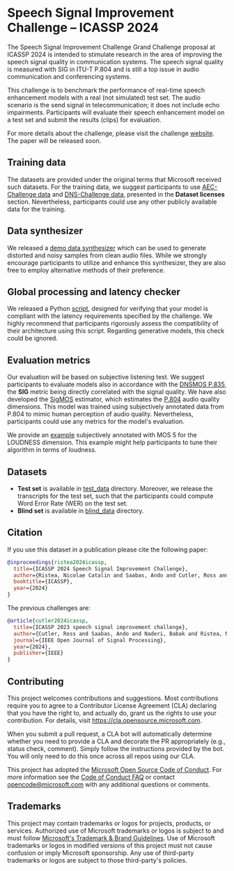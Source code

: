 # Speech Signal Improvement Challenge – ICASSP 2024

The Speech Signal Improvement Challenge Grand Challenge proposal at ICASSP 2024 is intended to stimulate research in the area of improving the speech signal quality in communication systems. The speech signal quality is measured with SIG in ITU-T P.804 and is still a top issue in audio communication and conferencing systems.

This challenge is to benchmark the performance of real-time speech enhancement models with a real (not simulated) test set. The audio scenario is the send signal in telecommunication; it does not include echo impairments. Participants will evaluate their speech enhancement model on a test set and submit the results (clips) for evaluation.

For more details about the challenge, please visit the challenge 
[website](https://www.microsoft.com/en-us/research/academic-program/speech-signal-improvement-challenge-icassp-2024/).
The paper will be released soon.

## Training data

The datasets are provided under the original terms that Microsoft received such datasets.
For the training data, we suggest participants to use [AEC-Challenge data](https://github.com/microsoft/AEC-Challenge) and [DNS-Challenge data](https://github.com/microsoft/DNS-Challenge), presented in the <b>Dataset licenses</b> section. 
Nevertheless, participants could use any other publicly available data for the training.


## Data synthesizer

We released a [demo data synthesizer](https://github.com/microsoft/SIG-Challenge/tree/main/ICASSP2024/demo_synthesizer) which can be used to generate distorted and noisy samples from clean audio files.
While we strongly encourage participants to utilize and enhance this synthesizer, they are also free to employ alternative methods of their preference.

## Global processing and latency checker

We released a Python [script](https://github.com/microsoft/SIG-Challenge/tree/main/ICASSP2024/global_test_samples), designed for verifying that your model is compliant with the latency requirements specified by the challenge. 
We highly recommend that participants rigorously assess the compatibility of their architecture using this script.
Regarding generative models, this check could be ignored.

## Evaluation metrics
Our evaluation will be based on subjective listening test.
We suggest participants to evaluate models also in accordance with the [DNSMOS P.835](https://github.com/microsoft/DNS-Challenge/tree/master/DNSMOS),
the <b>SIG</b> metric being directly correlated with the signal quality.
We have also developed the [SigMOS](https://github.com/microsoft/SIG-Challenge/tree/main/ICASSP2024/sigmos) estimator, 
which estimates the [P.804](https://arxiv.org/pdf/2309.07385.pdf) audio quality dimensions. 
This model was trained using subjectively annotated data from P.804 to mimic human perception of audio quality.
Nevertheless, participants could use any metrics for the model's evaluation.

We provide an [example](https://github.com/microsoft/SIG-Challenge/tree/main/ICASSP2024/loudness) 
subjectively annotated with MOS 5 for the LOUDNESS dimension. This example might help participants
to tune their algorithm in terms of loudness.

## Datasets
* <b>Test set</b> is available in [test_data](https://github.com/microsoft/SIG-Challenge/tree/main/ICASSP2023/test_data) directory. Moreover, we release the transcripts for the test set, such that the participants could compute Word Error Rate (WER) on the test set.
* <b>Blind set</b> is available in [blind_data](https://github.com/microsoft/SIG-Challenge/tree/main/ICASSP2024/blind_data) directory.

## Citation
If you use this dataset in a publication please cite the following paper:<br />

```BibTex
@inproceedings{ristea2024icassp,
  title={ICASSP 2024 Speech Signal Improvement Challenge},
  author={Ristea, Nicolae Catalin and Saabas, Ando and Cutler, Ross and Naderi, Babak and Braun, Sebastian and Branets, Solomiya},
  booktitle={ICASSP},
  year={2024}
}
```

The previous challenges are: 
```BibTex
@article{cutler2024icassp,
  title={ICASSP 2023 speech signal improvement challenge},
  author={Cutler, Ross and Saabas, Ando and Naderi, Babak and Ristea, Nicolae-C{\u{a}}t{\u{a}}lin and Braun, Sebastian and Branets, Solomiya},
  journal={IEEE Open Journal of Signal Processing},
  year={2024},
  publisher={IEEE}
}
```

## Contributing

This project welcomes contributions and suggestions.  Most contributions require you to agree to a
Contributor License Agreement (CLA) declaring that you have the right to, and actually do, grant us
the rights to use your contribution. For details, visit https://cla.opensource.microsoft.com.

When you submit a pull request, a CLA bot will automatically determine whether you need to provide
a CLA and decorate the PR appropriately (e.g., status check, comment). Simply follow the instructions
provided by the bot. You will only need to do this once across all repos using our CLA.

This project has adopted the [Microsoft Open Source Code of Conduct](https://opensource.microsoft.com/codeofconduct/).
For more information see the [Code of Conduct FAQ](https://opensource.microsoft.com/codeofconduct/faq/) or
contact [opencode@microsoft.com](mailto:opencode@microsoft.com) with any additional questions or comments.

## Trademarks

This project may contain trademarks or logos for projects, products, or services. Authorized use of Microsoft 
trademarks or logos is subject to and must follow 
[Microsoft's Trademark & Brand Guidelines](https://www.microsoft.com/en-us/legal/intellectualproperty/trademarks/usage/general).
Use of Microsoft trademarks or logos in modified versions of this project must not cause confusion or imply Microsoft sponsorship.
Any use of third-party trademarks or logos are subject to those third-party's policies.
